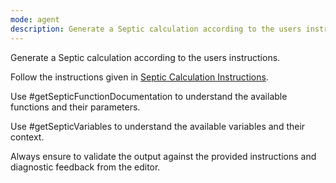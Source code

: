 ```yaml
---
mode: agent
description: Generate a Septic calculation according to the users instructions.
---
```


Generate a Septic calculation according to the users instructions. 

Follow the instructions given in [Septic Calculation Instructions](../instructions/septic.instructions.md).

Use #getSepticFunctionDocumentation to understand the available functions and their parameters.

Use #getSepticVariables to understand the available variables and their context.

Always ensure to validate the output against the provided instructions and diagnostic feedback from the editor.